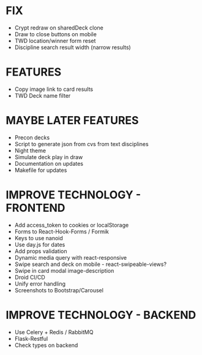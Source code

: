 # FIX
* Crypt redraw on sharedDeck clone
* Draw to close buttons on mobile
* TWD location/winner form reset
* Discipline search result width (narrow results)

# FEATURES
* Copy image link to card results
* TWD Deck name filter

# MAYBE LATER FEATURES
* Precon decks
* Script to generate json from cvs from text disciplines
* Night theme
* Simulate deck play in draw
* Documentation on updates
* Makefile for updates

# IMPROVE TECHNOLOGY - FRONTEND
* Add access_token to cookies or localStorage
* Forms to React-Hook-Forms / Formik
* Keys to use nanoid
* Use day.js for dates
* Add props validation
* Dynamic media query with react-responsive
* Swipe search and deck on mobile - react-swipeable-views?
* Swipe in card modal image-description
* Droid CI/CD
* Unify error handling
* Screenshots to Bootstrap/Carousel

# IMPROVE TECHNOLOGY - BACKEND
* Use Celery + Redis / RabbitMQ
* Flask-Restful
* Check types on backend
